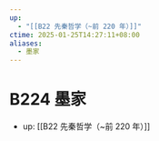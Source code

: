 ```yaml
---
up:
  - "[[B22 先秦哲学（~前 220 年）]]"
ctime: 2025-01-25T14:27:11+08:00
aliases:
  - 墨家
---
```


# B224 墨家

- up: [[B22 先秦哲学（~前 220 年）]]
